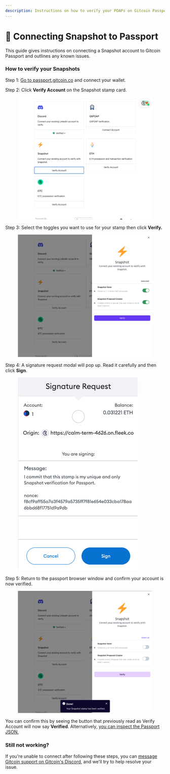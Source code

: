 ```yaml
---
description: Instructions on how to verify your POAPs on Gitcoin Passport.
---
```


# 🔌 Connecting Snapshot to Passport

This guide gives instructions on connecting a Snapshot account to Gitcoin Passport and outlines any known issues.

### How to verify your Snapshots

Step 1: [Go to passport.gitcoin.co](https://passport.gitcoin.co/) and connect your wallet.

Step 2: Click **Verify Account** on the Snapshot stamp card.

<figure><img src="../../.gitbook/assets/snapshot-one.png" alt=""><figcaption></figcaption></figure>

Step 3: Select the toggles you want to use for your stamp then click **Verify.**

<figure><img src="../../.gitbook/assets/snapshot-two.png" alt=""><figcaption></figcaption></figure>

Step 4: A signature request modal will pop up. Read it carefully and then click **Sign**.

<figure><img src="../../.gitbook/assets/snapshot-three.png" alt=""><figcaption></figcaption></figure>

Step 5: Return to the passport browser window and confirm your account is now verified.

<figure><img src="../../.gitbook/assets/snapshot-four.png" alt=""><figcaption></figcaption></figure>

You can confirm this by seeing the button that previously read as Verify Account will now say **Verified**. Alternatively, [you can inspect the Passport JSON.](../commonly-asked-passport-questions/how-to-access-your-passport-json.md)

### Still not working?

If you're unable to connect after following these steps, you can [message Gitcoin support on Gitcoin's Discord](https://discord.gg/b5PEjyVFXT), and we'll try to help resolve your issue.
